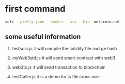 # first command
```bash
solc --pretty-json --hashes --abi --bin  metacoin.sol
```

## some useful information
1. testsolc.js
it will compile the solidity file and ge hash

2. myWeb3std.js
it will send smart contract with web3

3. web3tx.js
it will send transaction to blockchain

4. testCaller.js
it is a demo for js file cross use.
